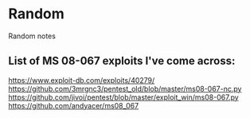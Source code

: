 # Random
Random notes
  
  
  
## List of MS 08-067 exploits I've come across:

https://www.exploit-db.com/exploits/40279/  
https://github.com/3mrgnc3/pentest_old/blob/master/ms08-067-nc.py  
https://github.com/jivoi/pentest/blob/master/exploit_win/ms08-067.py  
https://github.com/andyacer/ms08_067  

